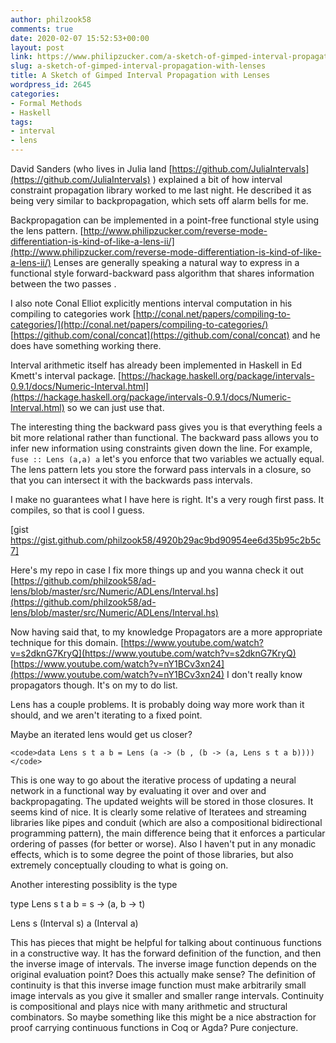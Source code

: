 ```yaml
---
author: philzook58
comments: true
date: 2020-02-07 15:52:53+00:00
layout: post
link: https://www.philipzucker.com/a-sketch-of-gimped-interval-propagation-with-lenses/
slug: a-sketch-of-gimped-interval-propagation-with-lenses
title: A Sketch of Gimped Interval Propagation with Lenses
wordpress_id: 2645
categories:
- Formal Methods
- Haskell
tags:
- interval
- lens
---
```





David Sanders (who lives in Julia land [https://github.com/JuliaIntervals](https://github.com/JuliaIntervals) ) explained a bit of how interval constraint propagation library worked to me last night. He described it as being very similar to backpropagation, which sets off alarm bells for me. 







Backpropagation can be implemented in a point-free functional style using the lens pattern. [http://www.philipzucker.com/reverse-mode-differentiation-is-kind-of-like-a-lens-ii/](http://www.philipzucker.com/reverse-mode-differentiation-is-kind-of-like-a-lens-ii/) Lenses are generally speaking a natural way to express in a functional style forward-backward pass algorithm that shares information between the two passes .







I also note Conal Elliot explicitly mentions interval computation in his compiling to categories work [http://conal.net/papers/compiling-to-categories/](http://conal.net/papers/compiling-to-categories/)  [https://github.com/conal/concat](https://github.com/conal/concat) and he does have something working there.







Interval arithmetic itself has already been implemented in Haskell in Ed Kmett's interval package. [https://hackage.haskell.org/package/intervals-0.9.1/docs/Numeric-Interval.html](https://hackage.haskell.org/package/intervals-0.9.1/docs/Numeric-Interval.html) so we can just use that.







The interesting thing the backward pass gives you is that everything feels a bit more relational rather than functional. The backward pass allows you to infer new information using constraints given down the line. For example, `fuse :: Lens (a,a) a`  let's you enforce that two variables we actually equal. The lens pattern lets you store the forward pass intervals in a closure, so that you can intersect it with the backwards pass intervals.







I make no guarantees what I have here is right. It's a very rough first pass. It compiles, so that is cool I guess.





[gist https://gist.github.com/philzook58/4920b29ac9bd90954ee6d35b95c2b5c7]





Here's my repo in case I fix more things up and you wanna check it out [https://github.com/philzook58/ad-lens/blob/master/src/Numeric/ADLens/Interval.hs](https://github.com/philzook58/ad-lens/blob/master/src/Numeric/ADLens/Interval.hs)







Now having said that, to my knowledge Propagators are a more appropriate technique for this domain. [https://www.youtube.com/watch?v=s2dknG7KryQ](https://www.youtube.com/watch?v=s2dknG7KryQ) [https://www.youtube.com/watch?v=nY1BCv3xn24](https://www.youtube.com/watch?v=nY1BCv3xn24) I don't really know propagators though. It's on my to do list.







Lens has a couple problems. It is probably doing way more work than it should, and we aren't iterating to a fixed point. 







Maybe an iterated lens would get us closer?






    
    <code>data Lens s t a b = Lens (a -> (b , (b -> (a, Lens s t a b))))</code>







This is one way to go about the iterative process of updating a neural network in a functional way by evaluating it over and over and backpropagating. The updated weights will be stored in those closures. It seems kind of nice. It is clearly some relative of Iteratees and streaming libraries like pipes and conduit (which are also a compositional bidirectional programming pattern), the main difference being that it enforces a particular ordering of passes (for better or worse). Also I haven't put in any monadic effects, which is to some degree the point of those libraries, but also extremely conceptually clouding to what is going on.  








Another interesting possiblity is the type 







type Lens s t a b = s -> (a, b -> t)







Lens s (Interval s) a (Interval a)







This has pieces that might be helpful for talking about continuous functions in a constructive way. It has the forward definition of the function, and then the inverse image of intervals. The inverse image function depends on the original evaluation point? Does this actually make sense?  The definition of continuity is that this inverse image function must make arbitrarily small image intervals as you give it smaller and smaller range intervals. Continuity is compositional and plays nice with many arithmetic and structural combinators. So maybe something like this might be a nice abstraction for proof carrying continuous functions in Coq or Agda? Pure conjecture. 



